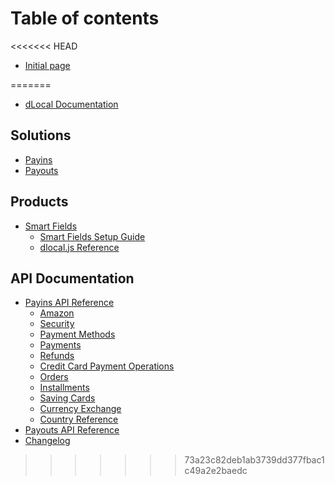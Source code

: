 # Table of contents

<<<<<<< HEAD
* [Initial page](README.md)

=======
* [dLocal Documentation](README.md)

## Solutions

* [Payins](solutions/payins.md)
* [Payouts](solutions/payouts.md)

## Products

* [Smart Fields](products/smart-fields/README.md)
  * [Smart Fields Setup Guide](products/smart-fields/fields-setup-guide.md)
  * [dlocal.js Reference](products/smart-fields/dlocal.js-reference.md)

## API Documentation

* [Payins API Reference](api-documentation/payins-api-reference/README.md)
  * [Amazon](api-documentation/payins-api-reference/amazon.md)
  * [Security](api-documentation/payins-api-reference/security.md)
  * [Payment Methods](api-documentation/payins-api-reference/payment-methods.md)
  * [Payments](api-documentation/payins-api-reference/payments.md)
  * [Refunds](api-documentation/payins-api-reference/refunds.md)
  * [Credit Card Payment Operations](api-documentation/payins-api-reference/credit-card-payment-operations.md)
  * [Orders](api-documentation/payins-api-reference/orders.md)
  * [Installments](api-documentation/payins-api-reference/installments.md)
  * [Saving Cards](api-documentation/payins-api-reference/saving-cards.md)
  * [Currency Exchange](api-documentation/payins-api-reference/currency-exchange.md)
  * [Country Reference](api-documentation/payins-api-reference/country-reference.md)
* [Payouts API Reference](https://dlocal.com/developers/documentation.php?sec=cashouts)
* [Changelog](api-documentation/changelog.md)
>>>>>>> 73a23c82deb1ab3739dd377fbac1c49a2e2baedc

